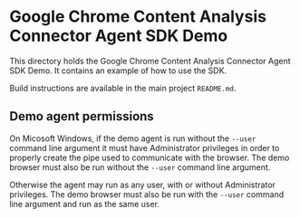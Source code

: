 # Google Chrome Content Analysis Connector Agent SDK Demo

This directory holds the Google Chrome Content Analysis Connector Agent SDK Demo.
It contains an example of how to use the SDK.

Build instructions are available in the main project `README.md`.

## Demo agent permissions
On Micosoft Windows, if the demo agent is run without the `--user` command line
argument it must have Administrator privileges in order to properly create the
pipe used to communicate with the browser.  The demo browser must also be run
without the `--user` command line argument.

Otherwise the agent may run as any user, with or without Administrator
privileges.  The demo browser must also be run with the `--user` command line
argument and run as the same user.